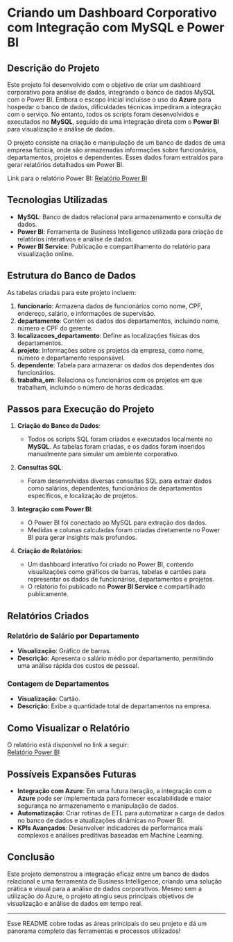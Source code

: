 # Criando um Dashboard Corporativo com Integração com MySQL e Power BI

## Descrição do Projeto

Este projeto foi desenvolvido com o objetivo de criar um dashboard corporativo para análise de dados, integrando o banco de dados MySQL com o Power BI. Embora o escopo inicial incluísse o uso do **Azure** para hospedar o banco de dados, dificuldades técnicas impediram a integração com o serviço. No entanto, todos os scripts foram desenvolvidos e executados no **MySQL**, seguido de uma integração direta com o **Power BI** para visualização e análise de dados.

O projeto consiste na criação e manipulação de um banco de dados de uma empresa fictícia, onde são armazenadas informações sobre funcionários, departamentos, projetos e dependentes. Esses dados foram extraídos para gerar relatórios detalhados em Power BI.

Link para o relatório Power BI: [Relatório Power BI](https://app.powerbi.com/links/fgxZEZox_T?ctid=da49a844-e2e3-40af-86a6-c3819d704f49&pbi_source=linkShare)

## Tecnologias Utilizadas

- **MySQL**: Banco de dados relacional para armazenamento e consulta de dados.
- **Power BI**: Ferramenta de Business Intelligence utilizada para criação de relatórios interativos e análise de dados.
- **Power BI Service**: Publicação e compartilhamento do relatório para visualização online.

## Estrutura do Banco de Dados

As tabelas criadas para este projeto incluem:

1. **funcionario**: Armazena dados de funcionários como nome, CPF, endereço, salário, e informações de supervisão.
2. **departamento**: Contém os dados dos departamentos, incluindo nome, número e CPF do gerente.
3. **localizacoes_departamento**: Define as localizações físicas dos departamentos.
4. **projeto**: Informações sobre os projetos da empresa, como nome, número e departamento responsável.
5. **dependente**: Tabela para armazenar os dados dos dependentes dos funcionários.
6. **trabalha_em**: Relaciona os funcionários com os projetos em que trabalham, incluindo o número de horas dedicadas.

## Passos para Execução do Projeto

1. **Criação do Banco de Dados**:
   - Todos os scripts SQL foram criados e executados localmente no **MySQL**. As tabelas foram criadas, e os dados foram inseridos manualmente para simular um ambiente corporativo.

2. **Consultas SQL**:
   - Foram desenvolvidas diversas consultas SQL para extrair dados como salários, dependentes, funcionários de departamentos específicos, e localização de projetos.

3. **Integração com Power BI**:
   - O Power BI foi conectado ao MySQL para extração dos dados.
   - Medidas e colunas calculadas foram criadas diretamente no Power BI para gerar insights mais profundos.

4. **Criação de Relatórios**:
   - Um dashboard interativo foi criado no Power BI, contendo visualizações como gráficos de barras, tabelas e cartões para representar os dados de funcionários, departamentos e projetos.
   - O relatório foi publicado no **Power BI Service** e compartilhado publicamente.

## Relatórios Criados

### Relatório de Salário por Departamento
- **Visualização**: Gráfico de barras.
- **Descrição**: Apresenta o salário médio por departamento, permitindo uma análise rápida dos custos de pessoal.

### Contagem de Departamentos
- **Visualização**: Cartão.
- **Descrição**: Exibe a quantidade total de departamentos na empresa.

## Como Visualizar o Relatório

O relatório está disponível no link a seguir:  
[Relatório Power BI](https://app.powerbi.com/links/fgxZEZox_T?ctid=da49a844-e2e3-40af-86a6-c3819d704f49&pbi_source=linkShare)

## Possíveis Expansões Futuras

- **Integração com Azure**: Em uma futura iteração, a integração com o **Azure** pode ser implementada para fornecer escalabilidade e maior segurança no armazenamento e manipulação de dados.
- **Automatização**: Criar rotinas de ETL para automatizar a carga de dados no banco de dados e atualizações dinâmicas no Power BI.
- **KPIs Avançados**: Desenvolver indicadores de performance mais complexos e análises preditivas baseadas em Machine Learning.

## Conclusão

Este projeto demonstrou a integração eficaz entre um banco de dados relacional e uma ferramenta de Business Intelligence, criando uma solução prática e visual para a análise de dados corporativos. Mesmo sem a utilização do Azure, o projeto atingiu seus principais objetivos de visualização e análise de dados em tempo real.

---

Esse README cobre todas as áreas principais do seu projeto e dá um panorama completo das ferramentas e processos utilizados!